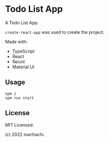 # Todo List App
A Todo List App.

`create-react-app` was used to create the project.

Made with:
- TypeScript
- React
- Recoil
- Material UI

## Usage
```
npm i
npm run start
```

## License
MIT Licensed.

(c) 2022 marihachi.
